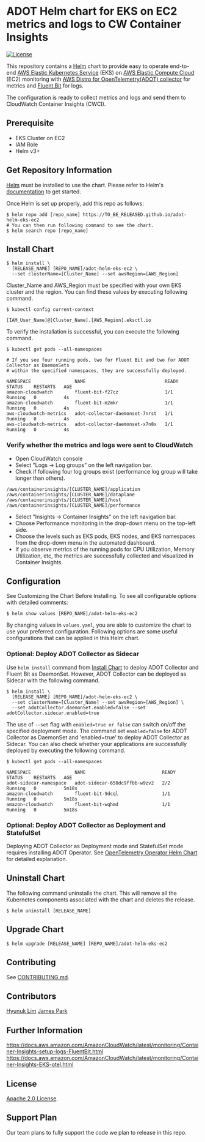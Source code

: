 # ADOT Helm chart for EKS on EC2 metrics and logs to CW Container Insights
[![License](https://img.shields.io/badge/License-Apache%202.0-blue.svg)](https://opensource.org/licenses/Apache-2.0)

This repository contains a [Helm](https://helm.sh/) chart to provide easy to operate end-to-end [AWS Elastic Kubernetes Service](https://aws.amazon.com/eks/) (EKS) on [AWS Elastic Compute Cloud](https://aws.amazon.com/ec2/) (EC2) monitoring with [AWS Distro for OpenTelemetry(ADOT) collector](https://docs.aws.amazon.com/AmazonCloudWatch/latest/monitoring/Container-Insights-EKS-otel.html) for metrics and [Fluent Bit](https://docs.aws.amazon.com/AmazonCloudWatch/latest/monitoring/Container-Insights-setup-logs-FluentBit.html) for logs.

The configuration is ready to collect metrics and logs and send them to CloudWatch Container Insights (CWCI).

## Prerequisite

- EKS Cluster on EC2
- IAM Role
- Helm v3+

## Get Repository Information

[Helm](https://helm.sh/) must be installed to use the chart. Please refer to Helm's [documentation](https://helm.sh/docs/) to get started.

Once Helm is set up properly, add this repo as follows:
```console
$ helm repo add [repo_name] https://TO_BE_RELEASED.github.io/adot-helm-eks-ec2
# You can then run following command to see the chart.
$ helm search repo [repo_name]
```

## Install Chart

```console
$ helm install \
  [RELEASE_NAME] [REPO_NAME]/adot-helm-eks-ec2 \
  --set clusterName=[Cluster_Name] --set awsRegion=[AWS_Region]
```
Cluster_Name and AWS_Region must be specified with your own EKS cluster and the region.
You can find these values by executing following command.

```console
$ kubectl config current-context

[IAM_User_Name]@[Cluster_Name].[AWS_Region].eksctl.io
```

To verify the installation is successful, you can execute the following command.

```console
$ kubectl get pods --all-namespaces

# If you see four running pods, two for Fluent Bit and two for ADOT Collector as DaemonSets
# within the specified namespaces, they are successfully deployed.  

NAMESPACE                NAME                             READY   STATUS    RESTARTS   AGE
amazon-cloudwatch        fluent-bit-f27cz                 1/1     Running   0          4s
amazon-cloudwatch        fluent-bit-m2mkr                 1/1     Running   0          4s
aws-cloudwatch-metrics   adot-collector-daemonset-7nrst   1/1     Running   0          4s
aws-cloudwatch-metrics   adot-collector-daemonset-x7n8x   1/1     Running   0          4s
```

### Verify whether the metrics and logs were sent to CloudWatch

- Open CloudWatch console
- Select "Logs -> Log groups" on the left navigation bar.
- Check if following four log groups exist (performance log group will take longer than others).
```console
/aws/containerinsights/[CLUSTER_NAME]/application
/aws/containerinsights/[CLUSTER_NAME]/dataplane
/aws/containerinsights/[CLUSTER_NAME]/host
/aws/containerinsights/[CLUSTER_NAME]/performance
```
- Select "Insights -> Container Insights" on the left navigation bar.
- Choose Performance monitoring in the drop-down menu on the top-left side.
- Choose the levels such as EKS pods, EKS nodes, and EKS namespaces from the drop-down menu in the automated dashboard.
- If you observe metrics of the running pods for CPU Utilization, Memory Utilization, etc, the metrics are successfully collected and visualized in Container Insights.

## Configuration
See Customizing the Chart Before Installing. To see all configurable options with detailed comments:

```console
$ helm show values [REPO_NAME]/adot-helm-eks-ec2
```

By changing values in `values.yaml`, you are able to customize the chart to use your preferred configuration.
Following options are some useful configurations that can be applied in this Helm chart.

### Optional: Deploy ADOT Collector as Sidecar

Use `helm install` command from [Install Chart](https://github.com/open-o11y/adot-helm-eks-ec2#install-chart) to deploy ADOT Collector and Fluent Bit as DaemonSet.
However, ADOT Collector can be deployed as Sidecar with the following command.

```console
$ helm install \
  [RELEASE_NAME] [REPO_NAME]/adot-helm-eks-ec2 \
  --set clusterName=[Cluster_Name] --set awsRegion=[AWS_Region] \
  --set adotCollector.daemonSet.enabled=false --set adotCollector.sidecar.enabled=true
```
The use of `--set` flag with `enabled=true or false` can switch on/off the specified deployment mode. The command set `enabled=false` for ADOT Collector as DaemonSet and 'enabled=true' to deploy ADOT Collector as Sidecar.
You can also check whether your applications are successfully deployed by executing the following command.

```console
$ kubectl get pods --all-namespaces

NAMESPACE                NAME                            READY   STATUS    RESTARTS   AGE
adot-sidecar-namespace   adot-sidecar-658dc9ffbb-w9zv2   2/2     Running   0          5m18s
amazon-cloudwatch        fluent-bit-9dcql                1/1     Running   0          5m18s
amazon-cloudwatch        fluent-bit-wqhmd                1/1     Running   0          5m18s
```


### Optional: Deploy ADOT Collector as Deployment and StatefulSet

Deploying ADOT Collector as Deployment mode and StatefulSet mode requires installing ADOT Operator. 
See [OpenTelemetry Operator Helm Chart](https://github.com/open-telemetry/opentelemetry-helm-charts/tree/main/charts/opentelemetry-operator) 
for detailed explanation.

## Uninstall Chart

The following command uninstalls the chart. 
This will remove all the Kubernetes components associated with the chart and deletes the release.

```console
$ helm uninstall [RELEASE_NAME]
```

## Upgrade Chart

```console
$ helm upgrade [RELEASE_NAME] [REPO_NAME]/adot-helm-eks-ec2
```

## Contributing
See [CONTRIBUTING.md](./CONTRIBUTING.md).

## Contributors
[Hyunuk Lim](https://github.com/hyunuk)
[James Park](https://github.com/JamesJHPark)

## Further Information

https://docs.aws.amazon.com/AmazonCloudWatch/latest/monitoring/Container-Insights-setup-logs-FluentBit.html <br>
https://docs.aws.amazon.com/AmazonCloudWatch/latest/monitoring/Container-Insights-EKS-otel.html <br>

## License

<!-- Keep full URL links to repo files because this README syncs from main to gh-pages.  -->
[Apache 2.0 License](https://github.com/prometheus-community/helm-charts/blob/main/LICENSE).

## Support Plan

Our team plans to fully support the code we plan to release in this repo.